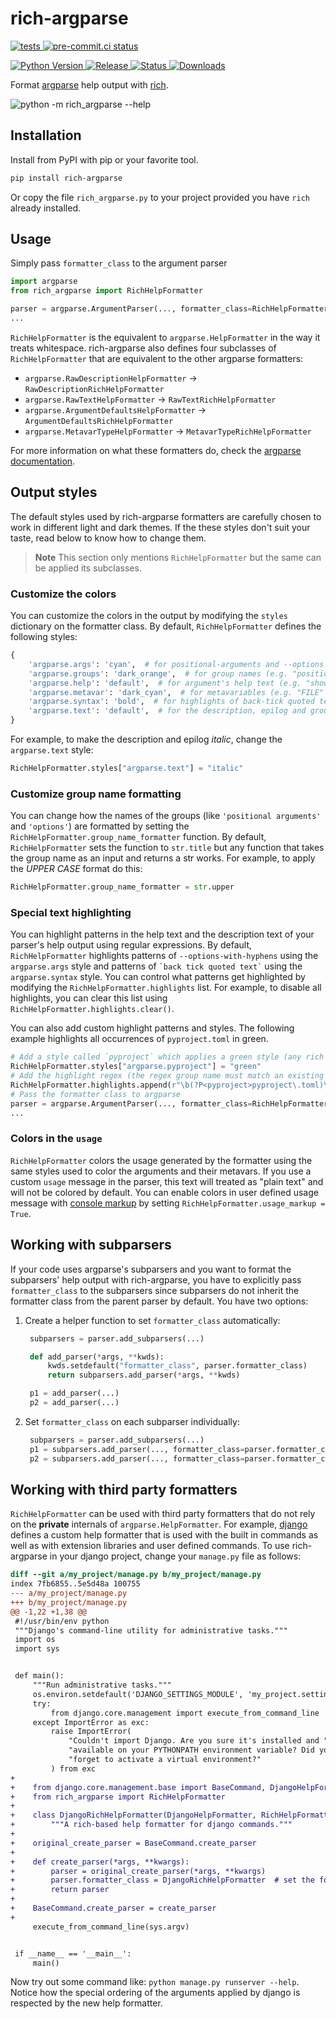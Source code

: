 # rich-argparse
[![tests](https://github.com/hamdanal/rich-argparse/actions/workflows/tests.yml/badge.svg)
](https://github.com/hamdanal/rich-argparse/actions/workflows/tests.yml)
[![pre-commit.ci status](https://results.pre-commit.ci/badge/github/hamdanal/rich-argparse/main.svg)
](https://results.pre-commit.ci/latest/github/hamdanal/rich-argparse/main)

[![Python Version](https://img.shields.io/pypi/pyversions/rich-argparse)
![Release](https://img.shields.io/github/v/release/hamdanal/rich-argparse?sort=semver)
![Status](https://img.shields.io/pypi/status/rich-argparse)
![Downloads](https://pepy.tech/badge/rich-argparse/month)
](https://pypi.org/project/rich-argparse/)

Format [argparse](https://docs.python.org/3/library/argparse.html) help output with
[rich](https://pypi.org/project/rich).

![python -m rich_argparse --help](
https://user-images.githubusercontent.com/93259987/210156693-a09f2e3d-8822-4f86-a3dc-6dd3f53a539c.png)

## Installation

Install from PyPI with pip or your favorite tool.

```sh
pip install rich-argparse
```

Or copy the file `rich_argparse.py` to your project provided you have `rich` already installed.

## Usage

Simply pass `formatter_class` to the argument parser
```python
import argparse
from rich_argparse import RichHelpFormatter

parser = argparse.ArgumentParser(..., formatter_class=RichHelpFormatter)
...
```

`RichHelpFormatter` is the equivalent to `argparse.HelpFormatter` in the way it treats whitespace.
rich-argparse also defines four subclasses of `RichHelpFormatter` that are equivalent to the other
argparse formatters:

* `argparse.RawDescriptionHelpFormatter` -> `RawDescriptionRichHelpFormatter`
* `argparse.RawTextHelpFormatter` -> `RawTextRichHelpFormatter`
* `argparse.ArgumentDefaultsHelpFormatter` -> `ArgumentDefaultsRichHelpFormatter`
* `argparse.MetavarTypeHelpFormatter` -> `MetavarTypeRichHelpFormatter`

For more information on what these formatters do, check the [argparse documentation](
https://docs.python.org/3/library/argparse.html#formatter-class).

## Output styles

The default styles used by rich-argparse formatters are carefully chosen to work in different
light and dark themes. If the these styles don't suit your taste, read below to know how to change
them.

> **Note**
> This section only mentions `RichHelpFormatter` but the same can be applied its subclasses.

### Customize the colors
You can customize the colors in the output by modifying the `styles` dictionary on the formatter
class. By default, `RichHelpFormatter` defines the following styles:

```python
{
    'argparse.args': 'cyan',  # for positional-arguments and --options (e.g "--help")
    'argparse.groups': 'dark_orange',  # for group names (e.g. "positional arguments")
    'argparse.help': 'default',  # for argument's help text (e.g. "show this help message and exit")
    'argparse.metavar': 'dark_cyan',  # for metavariables (e.g. "FILE" in "--file FILE")
    'argparse.syntax': 'bold',  # for highlights of back-tick quoted text (e.g. "`some text`"),
    'argparse.text': 'default',  # for the description, epilog and group descriptions (e.g. "A program to foo")
}
```

For example, to make the description and epilog *italic*, change the `argparse.text` style:

```python
RichHelpFormatter.styles["argparse.text"] = "italic"
```

### Customize group name formatting
You can change how the names of the groups (like `'positional arguments'` and `'options'`) are
formatted by setting the `RichHelpFormatter.group_name_formatter` function. By default,
`RichHelpFormatter` sets the function to `str.title` but any function that takes the group name
as an input and returns a str works. For example, to apply the *UPPER CASE* format do this:

```python
RichHelpFormatter.group_name_formatter = str.upper
```

### Special text highlighting

You can highlight patterns in the help text and the description text of your parser's help output
using regular expressions. By default, `RichHelpFormatter` highlights patterns of
`--options-with-hyphens` using the `argparse.args` style and patterns of
`` `back tick quoted text` `` using the `argparse.syntax` style. You can control what patterns get
highlighted by modifying the `RichHelpFormatter.highlights` list.
For example, to disable all highlights, you can clear this list using
`RichHelpFormatter.highlights.clear()`.

You can also add custom highlight patterns and styles. The following example highlights all
occurrences of `pyproject.toml` in green.

```python
# Add a style called `pyproject` which applies a green style (any rich style works)
RichHelpFormatter.styles["argparse.pyproject"] = "green"
# Add the highlight regex (the regex group name must match an existing style name)
RichHelpFormatter.highlights.append(r"\b(?P<pyproject>pyproject\.toml)\b")
# Pass the formatter class to argparse
parser = argparse.ArgumentParser(..., formatter_class=RichHelpFormatter)
...
```

### Colors in the `usage`

`RichHelpFormatter` colors the usage generated by the formatter using the same styles used to color
the arguments and their metavars. If you use a custom `usage` message in the parser, this text will
treated as "plain text" and will not be colored by default. You can enable colors in user defined
usage message with [console markup](https://rich.readthedocs.io/en/stable/markup.html) by setting
`RichHelpFormatter.usage_markup = True`.

## Working with subparsers

If your code uses argparse's subparsers and you want to format the subparsers' help output with
rich-argparse, you have to explicitly pass `formatter_class` to the subparsers since subparsers
do not inherit the formatter class from the parent parser by default. You have two options:

1. Create a helper function to set `formatter_class` automatically:
   ```python
    subparsers = parser.add_subparsers(...)

    def add_parser(*args, **kwds):
        kwds.setdefault("formatter_class", parser.formatter_class)
        return subparsers.add_parser(*args, **kwds)

    p1 = add_parser(...)
    p2 = add_parser(...)
   ```
1. Set `formatter_class` on each subparser individually:
   ```python
    subparsers = parser.add_subparsers(...)
    p1 = subparsers.add_parser(..., formatter_class=parser.formatter_class)
    p2 = subparsers.add_parser(..., formatter_class=parser.formatter_class)
   ```


## Working with third party formatters

`RichHelpFormatter` can be used with third party formatters that do not rely on the **private**
internals of `argparse.HelpFormatter`. For example, [django](https://pypi.org/project/django)
defines a custom help formatter that is used with the built in commands as well as with extension
libraries and user defined commands. To use rich-argparse in your django project, change your
`manage.py` file as follows:

```diff
diff --git a/my_project/manage.py b/my_project/manage.py
index 7fb6855..5e5d48a 100755
--- a/my_project/manage.py
+++ b/my_project/manage.py
@@ -1,22 +1,38 @@
 #!/usr/bin/env python
 """Django's command-line utility for administrative tasks."""
 import os
 import sys


 def main():
     """Run administrative tasks."""
     os.environ.setdefault('DJANGO_SETTINGS_MODULE', 'my_project.settings')
     try:
         from django.core.management import execute_from_command_line
     except ImportError as exc:
         raise ImportError(
             "Couldn't import Django. Are you sure it's installed and "
             "available on your PYTHONPATH environment variable? Did you "
             "forget to activate a virtual environment?"
         ) from exc
+
+    from django.core.management.base import BaseCommand, DjangoHelpFormatter
+    from rich_argparse import RichHelpFormatter
+
+    class DjangoRichHelpFormatter(DjangoHelpFormatter, RichHelpFormatter):  # django first
+        """A rich-based help formatter for django commands."""
+
+    original_create_parser = BaseCommand.create_parser
+
+    def create_parser(*args, **kwargs):
+        parser = original_create_parser(*args, **kwargs)
+        parser.formatter_class = DjangoRichHelpFormatter  # set the formatter_class
+        return parser
+
+    BaseCommand.create_parser = create_parser
+
     execute_from_command_line(sys.argv)


 if __name__ == '__main__':
     main()
```

Now try out some command like: `python manage.py runserver --help`. Notice how the special
ordering of the arguments applied by django is respected by the new help formatter.
